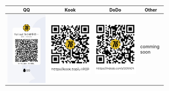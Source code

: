 | QQ                                          |Kook|DoDo|Other|
|---------------------------------------------|---|---|---|
| <img width="auto" src=".img/qq_qrcode.png" alt="QQ群 QR Code"> |<img  src=".img/kook_qrcode.png" alt="Kook QR Code">|<img  src=".img/dodo_qrcode.png" alt="DoDo QR Code">|comming soon|
